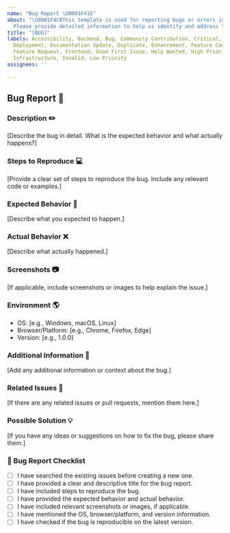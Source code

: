 ```yaml
---
name: "Bug Report \U0001F41E"
about: "\U0001F4CBThis template is used for reporting bugs or errors in the project.
  Please provide detailed information to help us identify and address the issue effectively."
title: "[BUG]"
labels: Accessibility, Backend, Bug, Community Contribution, Critical, Data Management,
  Deployment, Documentation Update, Duplicate, Enhancement, Feature Compatibility,
  Feature Request, Frontend, Good First Issue, Help Wanted, High Priority, In Progress,
  Infrastructure, Invalid, Low Priority
assignees: ''

---
```


## Bug Report :bug:

### Description :pencil2:
[Describe the bug in detail. What is the expected behavior and what actually happens?]

### Steps to Reproduce :computer:
[Provide a clear set of steps to reproduce the bug. Include any relevant code or examples.]

### Expected Behavior :thinking:
[Describe what you expected to happen.]

### Actual Behavior :x:
[Describe what actually happened.]

### Screenshots :camera:
[If applicable, include screenshots or images to help explain the issue.]

### Environment :earth_americas:
- OS: [e.g., Windows, macOS, Linux]
- Browser/Platform: [e.g., Chrome, Firefox, Edge]
- Version: [e.g., 1.0.0]

### Additional Information :memo:
[Add any additional information or context about the bug.]

### Related Issues :link:
[If there are any related issues or pull requests, mention them here.]

### Possible Solution :bulb:
[If you have any ideas or suggestions on how to fix the bug, please share them.]

### 🐞 Bug Report Checklist
- [ ] I have searched the existing issues before creating a new one.
- [ ] I have provided a clear and descriptive title for the bug report.
- [ ] I have included steps to reproduce the bug.
- [ ] I have provided the expected behavior and actual behavior.
- [ ] I have included relevant screenshots or images, if applicable.
- [ ] I have mentioned the OS, browser/platform, and version information.
- [ ] I have checked if the bug is reproducible on the latest version.
